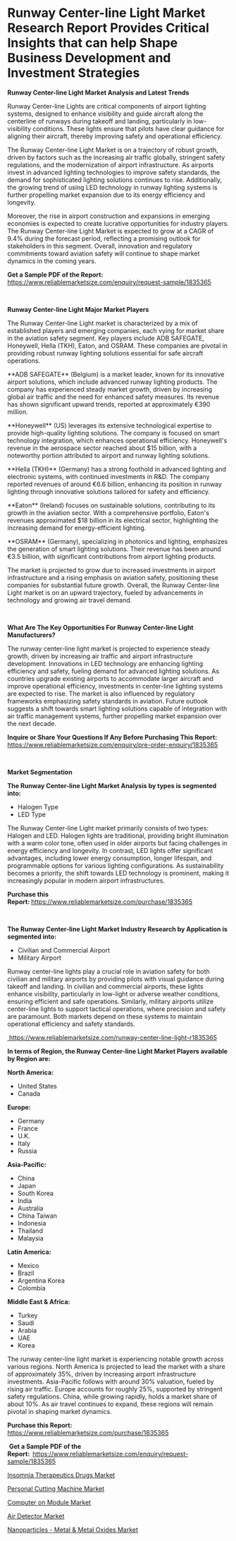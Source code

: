 <p><h1>Runway Center-line Light Market Research Report Provides Critical Insights that can help Shape Business Development and Investment Strategies</h1></p><p><strong>Runway Center-line Light Market Analysis and Latest Trends</strong></p>
<p><p>Runway Center-line Lights are critical components of airport lighting systems, designed to enhance visibility and guide aircraft along the centerline of runways during takeoff and landing, particularly in low-visibility conditions. These lights ensure that pilots have clear guidance for aligning their aircraft, thereby improving safety and operational efficiency.</p><p>The Runway Center-line Light Market is on a trajectory of robust growth, driven by factors such as the increasing air traffic globally, stringent safety regulations, and the modernization of airport infrastructure. As airports invest in advanced lighting technologies to improve safety standards, the demand for sophisticated lighting solutions continues to rise. Additionally, the growing trend of using LED technology in runway lighting systems is further propelling market expansion due to its energy efficiency and longevity.</p><p>Moreover, the rise in airport construction and expansions in emerging economies is expected to create lucrative opportunities for industry players. The Runway Center-line Light Market is expected to grow at a CAGR of 9.4% during the forecast period, reflecting a promising outlook for stakeholders in this segment. Overall, innovation and regulatory commitments toward aviation safety will continue to shape market dynamics in the coming years.</p></p>
<p><strong>Get a Sample PDF of the Report:&nbsp;</strong> <a href="https://www.reliablemarketsize.com/enquiry/request-sample/1835365?utm_campaign=1133&utm_medium=2&utm_source=Github&utm_content=ia&utm_term=19102024&utm_id=runway-center-line-light">https://www.reliablemarketsize.com/enquiry/request-sample/1835365</a></p>
<p>&nbsp;</p>
<p><strong>Runway Center-line Light Major Market Players</strong></p>
<p><p>The Runway Center-line Light market is characterized by a mix of established players and emerging companies, each vying for market share in the aviation safety segment. Key players include ADB SAFEGATE, Honeywell, Hella (TKH), Eaton, and OSRAM. These companies are pivotal in providing robust runway lighting solutions essential for safe aircraft operations.</p><p>**ADB SAFEGATE** (Belgium) is a market leader, known for its innovative airport solutions, which include advanced runway lighting products. The company has experienced steady market growth, driven by increasing global air traffic and the need for enhanced safety measures. Its revenue has shown significant upward trends, reported at approximately €390 million.</p><p>**Honeywell** (US) leverages its extensive technological expertise to provide high-quality lighting solutions. The company is focused on smart technology integration, which enhances operational efficiency. Honeywell's revenue in the aerospace sector reached about $15 billion, with a noteworthy portion attributed to airport and runway lighting solutions.</p><p>**Hella (TKH)** (Germany) has a strong foothold in advanced lighting and electronic systems, with continued investments in R&D. The company reported revenues of around €6.6 billion, enhancing its position in runway lighting through innovative solutions tailored for safety and efficiency.</p><p>**Eaton** (Ireland) focuses on sustainable solutions, contributing to its growth in the aviation sector. With a comprehensive portfolio, Eaton's revenues approximated $18 billion in its electrical sector, highlighting the increasing demand for energy-efficient lighting.</p><p>**OSRAM** (Germany), specializing in photonics and lighting, emphasizes the generation of smart lighting solutions. Their revenue has been around €3.5 billion, with significant contributions from airport lighting products.</p><p>The market is projected to grow due to increased investments in airport infrastructure and a rising emphasis on aviation safety, positioning these companies for substantial future growth. Overall, the Runway Center-line Light market is on an upward trajectory, fueled by advancements in technology and growing air travel demand.</p></p>
<p>&nbsp;</p>
<p><strong>What Are The Key Opportunities For Runway Center-line Light Manufacturers?</strong></p>
<p><p>The runway center-line light market is projected to experience steady growth, driven by increasing air traffic and airport infrastructure development. Innovations in LED technology are enhancing lighting efficiency and safety, fueling demand for advanced lighting solutions. As countries upgrade existing airports to accommodate larger aircraft and improve operational efficiency, investments in center-line lighting systems are expected to rise. The market is also influenced by regulatory frameworks emphasizing safety standards in aviation. Future outlook suggests a shift towards smart lighting solutions capable of integration with air traffic management systems, further propelling market expansion over the next decade.</p></p>
<p><strong>Inquire or Share Your Questions If Any Before Purchasing This Report:</strong> <a href="https://www.reliablemarketsize.com/enquiry/pre-order-enquiry/1835365?utm_campaign=1133&utm_medium=2&utm_source=Github&utm_content=ia&utm_term=19102024&utm_id=runway-center-line-light">https://www.reliablemarketsize.com/enquiry/pre-order-enquiry/1835365</a></p>
<p>&nbsp;</p>
<p><strong>Market Segmentation</strong></p>
<p><strong>The Runway Center-line Light Market Analysis by types is segmented into:</strong></p>
<p><ul><li>Halogen Type</li><li>LED Type</li></ul></p>
<p><p>The Runway Center-line Light market primarily consists of two types: Halogen and LED. Halogen lights are traditional, providing bright illumination with a warm color tone, often used in older airports but facing challenges in energy efficiency and longevity. In contrast, LED lights offer significant advantages, including lower energy consumption, longer lifespan, and programmable options for various lighting configurations. As sustainability becomes a priority, the shift towards LED technology is prominent, making it increasingly popular in modern airport infrastructures.</p></p>
<p><strong>Purchase this Report:&nbsp;</strong><a href="https://www.reliablemarketsize.com/purchase/1835365?utm_campaign=1133&utm_medium=2&utm_source=Github&utm_content=ia&utm_term=19102024&utm_id=runway-center-line-light">https://www.reliablemarketsize.com/purchase/1835365</a></p>
<p>&nbsp;</p>
<p><strong>The Runway Center-line Light Market Industry Research by Application is segmented into:</strong></p>
<p><ul><li>Civilian and Commercial Airport</li><li>Military Airport</li></ul></p>
<p><p>Runway center-line lights play a crucial role in aviation safety for both civilian and military airports by providing pilots with visual guidance during takeoff and landing. In civilian and commercial airports, these lights enhance visibility, particularly in low-light or adverse weather conditions, ensuring efficient and safe operations. Similarly, military airports utilize center-line lights to support tactical operations, where precision and safety are paramount. Both markets depend on these systems to maintain operational efficiency and safety standards.</p></p>
<p><a href="https://www.reliablemarketsize.com/runway-center-line-light-r1835365?utm_campaign=1133&utm_medium=2&utm_source=Github&utm_content=ia&utm_term=19102024&utm_id=runway-center-line-light">&nbsp;https://www.reliablemarketsize.com/runway-center-line-light-r1835365</a></p>
<p><strong>In terms of Region, the Runway Center-line Light Market Players available by Region are:</strong></p>
<p>
    <p> <strong> North America: </strong>
        <ul>
            <li>United States</li>
            <li>Canada</li>
        </ul>
        </p> 
    <p> <strong> Europe: </strong>
        <ul>
            <li>Germany</li>
            <li>France</li>
            <li>U.K.</li>
            <li>Italy</li>
            <li>Russia</li>
        </ul>
        </p> 
    <p> <strong> Asia-Pacific: </strong>
        <ul>
            <li>China</li>
            <li>Japan</li>
            <li>South Korea</li>
            <li>India</li>
            <li>Australia</li>
            <li>China Taiwan</li>
            <li>Indonesia</li>
            <li>Thailand</li>
            <li>Malaysia</li>
        </ul>
        </p> 
    <p> <strong> Latin America: </strong>
        <ul>
            <li>Mexico</li>
            <li>Brazil</li>
            <li>Argentina Korea</li>
            <li>Colombia</li>
        </ul>
        </p> 
    <p> <strong> Middle East & Africa: </strong>
        <ul>
            <li>Turkey</li>
            <li>Saudi</li>
            <li>Arabia</li>
            <li>UAE</li>
            <li>Korea</li>
        </ul>
    </p>
    </p>
<p><p>The runway center-line light market is experiencing notable growth across various regions. North America is projected to lead the market with a share of approximately 35%, driven by increasing airport infrastructure investments. Asia-Pacific follows with around 30% valuation, fueled by rising air traffic. Europe accounts for roughly 25%, supported by stringent safety regulations. China, while growing rapidly, holds a market share of about 10%. As air travel continues to expand, these regions will remain pivotal in shaping market dynamics.</p></p>
<p><strong>Purchase this Report: </strong><a href="https://www.reliablemarketsize.com/purchase/1835365?utm_campaign=1133&utm_medium=2&utm_source=Github&utm_content=ia&utm_term=19102024&utm_id=runway-center-line-light">https://www.reliablemarketsize.com/purchase/1835365</a></p>
<p>&nbsp;<strong>Get a Sample PDF of the Report:&nbsp;&nbsp;</strong><a href="https://www.reliablemarketsize.com/enquiry/request-sample/1835365?utm_campaign=1133&utm_medium=2&utm_source=Github&utm_content=ia&utm_term=19102024&utm_id=runway-center-line-light">https://www.reliablemarketsize.com/enquiry/request-sample/1835365</a></p>
<p><strong></strong></p>
<p><p><a href="https://github.com/WillieWoodard/Market-Research-Report-List-6/blob/main/insomnia-therapeutics-drugs-market.md?utm_campaign=1133&utm_medium=2&utm_source=Github&utm_content=ia&utm_term=19102024&utm_id=runway-center-line-light">Insomnia Therapeutics Drugs Market</a></p><p><a href="https://issuu.com/reportprime-2/docs/personal-cutting-machine-market-siz_dc5667e98f06fd?utm_campaign=1133&utm_medium=2&utm_source=Github&utm_content=ia&utm_term=19102024&utm_id=runway-center-line-light">Personal Cutting Machine Market</a></p><p><a href="https://www.linkedin.com/pulse/computer-module-market-size-segmentation-trends-growth-analysis-hrayc?utm_campaign=1133&utm_medium=2&utm_source=Github&utm_content=ia&utm_term=19102024&utm_id=runway-center-line-light">Computer on Module Market</a></p><p><a href="https://issuu.com/reportprime-2/docs/air-detector-market-size-2030.pptx_08b80ee6e05360?utm_campaign=1133&utm_medium=2&utm_source=Github&utm_content=ia&utm_term=19102024&utm_id=runway-center-line-light">Air Detector Market</a></p><p><a href="https://github.com/lakeishabuahb/Market-Research-Report-List-1/blob/main/nanoparticles-metal-metal-oxides-market.md?utm_campaign=1133&utm_medium=2&utm_source=Github&utm_content=ia&utm_term=19102024&utm_id=runway-center-line-light">Nanoparticles - Metal & Metal Oxides Market</a></p></p>